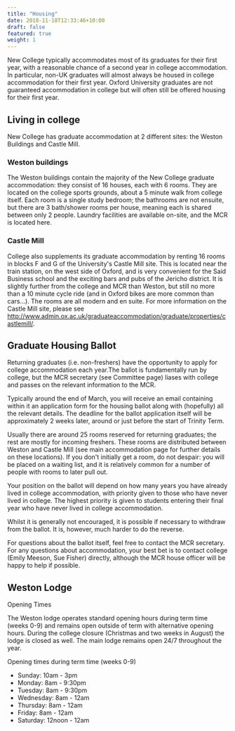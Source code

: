 ```yaml
---
title: "Housing"
date: 2018-11-18T12:33:46+10:00
draft: false
featured: true
weight: 1
---
```


New College typically accommodates most of its graduates for their first year, with a reasonable chance of a second year in college accommodation. In particular, non-UK graduates will almost always be housed in college accommodation for their first year. Oxford University graduates are not guaranteed accommodation in college but will often still be offered housing for their first year.

## Living in college

New College has graduate accommodation at 2 different sites: the Weston Buildings and Castle Mill.
### Weston buildings

The Weston buildings contain the majority of the New College graduate accommodation: they consist of 16 houses, each with 6 rooms. They are located on the college sports grounds, about a 5 minute walk from college itself. Each room is a single study bedroom; the bathrooms are not ensuite, but there are 3 bath/shower rooms per house, meaning each is shared between only 2 people. Laundry facilities are available on-site, and the MCR is located here.

### Castle Mill

College also supplements its graduate accommodation by renting 16 rooms in blocks F and G of the University's Castle Mill site. This is located near the train station, on the west side of Oxford, and is very convenient for the Said Business school and the exciting bars and pubs of the Jericho district. It is slightly further from the college and MCR than Weston, but still no more than a 10 minute cycle ride (and in Oxford bikes are more common than cars...). The rooms are all modern and en suite. For more information on the Castle Mill site, please see http://www.admin.ox.ac.uk/graduateaccommodation/graduate/properties/castlemill/.

## Graduate Housing Ballot

Returning graduates (i.e. non-freshers) have the opportunity to apply for college accommodation each year.The ballot is fundamentally run by college, but the MCR secretary (see Committee page) liases with college and passes on the relevant information to the MCR.

Typically around the end of March, you will receive an email containing within it an application form for the housing ballot along with (hopefully) all the relevant details. The deadline for the ballot application itself will be approximately 2 weeks later, around or just before the start of Trinity Term.

Usually there are around 25 rooms reserved for returning graduates; the rest are mostly for incoming freshers. These rooms are distributed between Weston and Castle Mill (see main accommodation page for further details on these locations). If you don't initially get a room, do not despair: you will be placed on a waiting list, and it is relatively common for a number of people with rooms to later pull out.

Your position on the ballot will depend on how many years you have already lived in college accommodation, with priority given to those who have never lived in college. The highest priority is given to students entering their final year who have never lived in college accommodation.

Whilst it is generally not encouraged, it is possible if necessary to withdraw from the ballot. It is, however, much harder to do the reverse.

For questions about the ballot itself, feel free to contact the MCR secretary. For any questions about accommodation, your best bet is to contact college (Emily Meeson, Sue Fisher) directly, although the MCR house officer will be happy to help if possible.


## Weston Lodge

Opening Times

The Weston lodge operates standard opening hours during term time (weeks 0-9) and remains open outside of term with alternative opening hours. During the college closure (Christmas and two weeks in August) the lodge is closed as well. The main lodge remains open 24/7 throughout the year.

Opening times during term time (weeks 0-9)

- Sunday: 10am - 3pm
- Monday: 8am - 9:30pm
- Tuesday: 8am - 9:30pm
- Wednesday: 8am - 12am
- Thursday: 8am - 12am
- Friday: 8am - 12am
- Saturday: 12noon - 12am